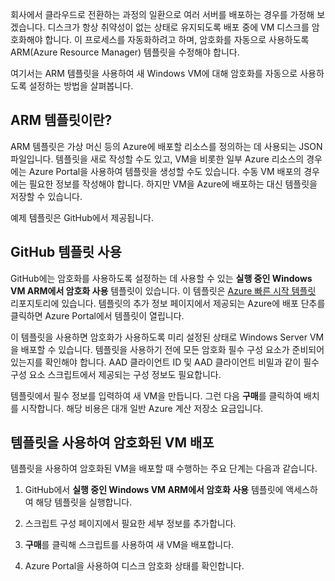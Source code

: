 회사에서 클라우드로 전환하는 과정의 일환으로 여러 서버를 배포하는 경우를 가정해 보겠습니다. 디스크가 항상 취약성이 없는 상태로 유지되도록 배포 중에 VM 디스크를 암호화해야 합니다. 이 프로세스를 자동화하려고 하며, 암호화를 자동으로 사용하도록 ARM(Azure Resource Manager) 템플릿을 수정해야 합니다.

여기서는 ARM 템플릿을 사용하여 새 Windows VM에 대해 암호화를 자동으로 사용하도록 설정하는 방법을 살펴봅니다.

## <a name="what-are-arm-templates"></a>ARM 템플릿이란?

ARM 템플릿은 가상 머신 등의 Azure에 배포할 리소스를 정의하는 데 사용되는 JSON 파일입니다. 템플릿을 새로 작성할 수도 있고, VM을 비롯한 일부 Azure 리소스의 경우에는 Azure Portal을 사용하여 템플릿을 생성할 수도 있습니다. 수동 VM 배포의 경우에는 필요한 정보를 작성해야 합니다. 하지만 VM을 Azure에 배포하는 대신 템플릿을 저장할 수 있습니다.

예제 템플릿은 GitHub에서 제공됩니다.

## <a name="using-github-templates"></a>GitHub 템플릿 사용

GitHub에는 암호화를 사용하도록 설정하는 데 사용할 수 있는 **실행 중인 Windows VM ARM에서 암호화 사용** 템플릿이 있습니다. 이 템플릿은 [Azure 빠른 시작 템플릿](https://github.com/Azure/azure-quickstart-templates) 리포지토리에 있습니다. 템플릿의 추가 정보 페이지에서 제공되는 Azure에 배포 단추를 클릭하면 Azure Portal에서 템플릿이 열립니다.

이 템플릿을 사용하면 암호화가 사용하도록 미리 설정된 상태로 Windows Server VM을 배포할 수 있습니다. 템플릿을 사용하기 전에 모든 암호화 필수 구성 요소가 준비되어 있는지를 확인해야 합니다. AAD 클라이언트 ID 및 AAD 클라이언트 비밀과 같이 필수 구성 요소 스크립트에서 제공되는 구성 정보도 필요합니다.

템플릿에서 필수 정보를 입력하여 새 VM을 만듭니다. 그런 다음 **구매**를 클릭하여 배치를 시작합니다. 해당 비용은 대개 일반 Azure 계산 저장소 요금입니다.

## <a name="deploy-an-encrypted-vm-by-using-a-template"></a>템플릿을 사용하여 암호화된 VM 배포

템플릿을 사용하여 암호화된 VM을 배포할 때 수행하는 주요 단계는 다음과 같습니다.

1. GitHub에서 **실행 중인 Windows VM ARM에서 암호화 사용** 템플릿에 액세스하여 해당 템플릿을 실행합니다.

1. 스크립트 구성 페이지에서 필요한 세부 정보를 추가합니다.

1. **구매**를 클릭해 스크립트를 사용하여 새 VM을 배포합니다.

1. Azure Portal을 사용하여 디스크 암호화 상태를 확인합니다.
